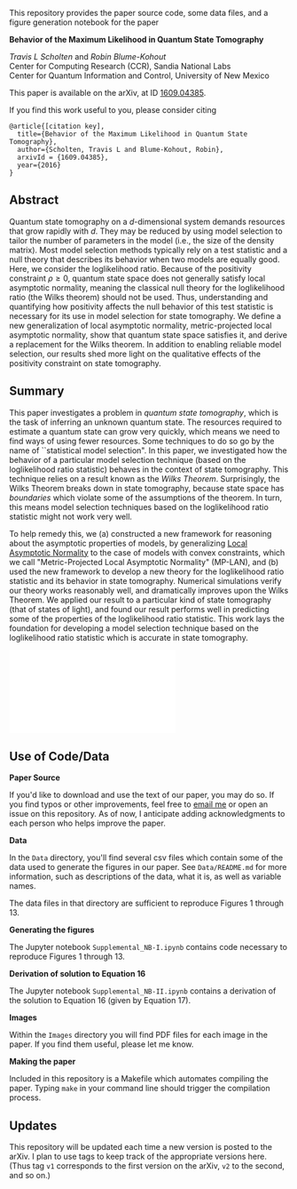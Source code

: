 This repository provides the paper source code, some data files, and a figure generation notebook for the paper

**Behavior of the Maximum Likelihood in Quantum State Tomography**

_Travis L Scholten_ and _Robin Blume-Kohout_<br>
Center for Computing Research (CCR), Sandia National Labs<br>
Center for Quantum Information and Control, University of New Mexico

This paper is available on the arXiv, at ID [1609.04385](http://arxiv.org/abs/1609.04385).

If you find this work useful to you, please consider citing

```
@article{[citation key],
  title={Behavior of the Maximum Likelihood in Quantum State Tomography},
  author={Scholten, Travis L and Blume-Kohout, Robin},
  arxivId = {1609.04385},
  year={2016}
}
```

Abstract
-----------
Quantum state tomography on a $d$-dimensional system demands resources that grow rapidly with $d$. They may be reduced by using model selection to tailor the number of parameters in the model (i.e., the size of the density matrix).  Most model selection methods typically rely on a test statistic and a null theory that describes its behavior when two models are equally good. Here, we consider the loglikelihood ratio.  Because of the positivity constraint $\rho \geq 0$, quantum state space does not generally satisfy local asymptotic normality, meaning the classical null theory for the loglikelihood ratio (the Wilks theorem) should not be used.  Thus, understanding and quantifying how positivity affects the null behavior of this test statistic is necessary for its use in model selection for state tomography.  We define a new generalization of local asymptotic normality, metric-projected local asymptotic normality, show that quantum state space satisfies it, and derive a replacement for the Wilks theorem. In addition to enabling reliable model selection, our results shed more light on the qualitative effects of the positivity constraint on state tomography.

Summary
----------
This paper investigates a problem in _quantum state tomography_, which is the task of inferring an unknown quantum state. The resources required to estimate  a quantum state can grow very quickly, which means we need to find ways of using fewer resources. Some techniques to do so go by the name of ``statistical model selection". In this paper, we investigated how the behavior of a particular model selection technique (based on the loglikelihood ratio statistic) behaves in the context of state tomography. This technique relies on a result known as the _Wilks Theorem_. Surprisingly, the Wilks Theorem breaks down in state tomography, because state space has _boundaries_ which violate some of the assumptions of the theorem. In turn, this means model selection techniques based on the loglikelihood ratio statistic might not work very well.

To help remedy this, we (a) constructed a new framework for reasoning about the asymptotic properties of models, by generalizing [Local Asymptotic Normality](https://en.wikipedia.org/wiki/Local_asymptotic_normality) to the case of models with convex constraints, which we call "Metric-Projected Local Asymptotic Normality" (MP-LAN), and (b) used the new framework to develop a new theory for the loglikelihood ratio statistic and its behavior in state tomography. Numerical simulations verify our theory works reasonably well, and dramatically improves upon the Wilks Theorem. We applied our result to a particular kind of  state tomography (that of states of light), and found our result performs well in predicting some of the properties of the loglikelihood ratio statistic. This work lays the foundation for developing a model selection technique based on the loglikelihood ratio statistic which is accurate in state tomography.

![Our main result - a replacement for the Wilks Theorem](arxiv_1609.04385/Images/Figure_3.pdf)

Use of Code/Data
---------

**Paper Source**

If you'd like to download and use the text of our paper, you may do so. If you find typos or other improvements,
feel free to [email me](mailto:travisscholten@protonmail.com) or open an issue on this repository. As of now, I anticipate adding acknowledgments to each person who helps improve the paper.

**Data**

In the ``Data`` directory, you'll find several csv files which contain some of the data used to generate the figures in our paper. See ``Data/README.md`` for more information, such as descriptions of the data, what it is, as well as variable names.

The data files in that directory are sufficient to reproduce Figures 1 through 13.

**Generating the figures**

The Jupyter notebook ``Supplemental_NB-I.ipynb`` contains code necessary to reproduce Figures 1 through 13.

**Derivation of solution to Equation 16**

The Jupyter notebook ``Supplemental_NB-II.ipynb`` contains a derivation of the solution to Equation 16 (given by Equation 17).

**Images**

Within the ``Images`` directory you will find PDF files for each image in the paper. If you find them useful, please let me know.

**Making the paper**

Included in this repository is a Makefile which automates compiling the paper. Typing ``make`` in your command line should trigger the compilation process.

Updates
------------

This repository will be updated each time a new version is posted to the arXiv. I plan to use tags to keep track of the appropriate versions here. (Thus tag `v1` corresponds to the first version on the arXiv, `v2` to the second, and so on.)
